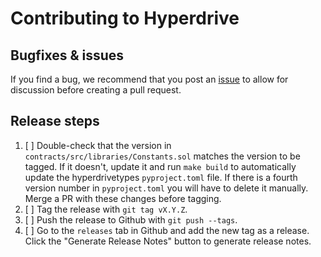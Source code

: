 # Contributing to Hyperdrive

## Bugfixes & issues

If you find a bug, we recommend that you post an [issue](https://github.com/delvtech/hyperdrive/issues) to allow for discussion before creating a pull request.

## Release steps

1. [ ] Double-check that the version in `contracts/src/libraries/Constants.sol` matches the version to be tagged. If it doesn't, update it and run `make build` to automatically update the hyperdrivetypes `pyproject.toml` file. If there is a fourth version number in `pyproject.toml` you will have to delete it manually. Merge a PR with these changes before tagging.
2. [ ] Tag the release with `git tag vX.Y.Z`.
3. [ ] Push the release to Github with `git push --tags`.
4. [ ] Go to the `releases` tab in Github and add the new tag as a release. Click the "Generate Release Notes" button to generate release notes.
